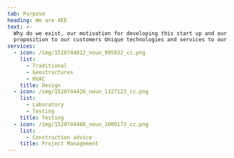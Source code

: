 ```yaml
---
tab: Purpose
heading: We are 4EE
text: >-
  Why do we exist, our motivation for developing this start up and our value
  proposition to our customers Unique technologies and services to our customers
services:
  - icon: /img/1520744012_noun_995832_cc.png
    list:
      - Traditional
      - Geostructures
      - HVAC
    title: Design
  - icon: /img/1520744426_noun_1327123_cc.png
    list:
      - Laboratory
      - Testing
    title: Testing
  - icon: /img/1520744488_noun_1000173_cc.png
    list:
      - Construction advice
    title: Project Management
---
```


